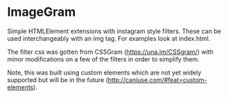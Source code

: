 # ImageGram
Simple HTMLElement extensions with instagram style filters. These can be used interchangeably with an img tag. 
For examples look at index.html.  

The filter css was gotten from CSSGram (https://una.im/CSSgram/) with minor modifications on a few of the filters in order to simplify them.  

Note, this was built using custom elements which are not yet widely supported but will be in the future (http://caniuse.com/#feat=custom-elements).  